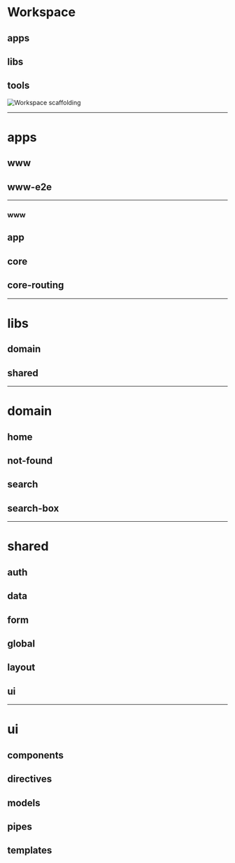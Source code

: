 
# Workspace

## apps
## libs
## tools

![Workspace scaffolding]('./docs/workspace.png)

---

# apps

## www
## www-e2e

---

### www

## app
## core
## core-routing

---

# libs

## domain
## shared

---

# domain

## home
## not-found
## search
## search-box

---

# shared

## auth
## data
## form
## global
## layout
## ui

---

# ui

## components
## directives
## models
## pipes
## templates
